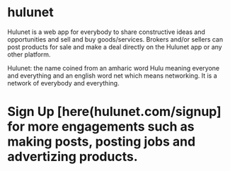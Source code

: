 # hulunet

Hulunet is a web app for everybody to share constructive ideas and opportunities and sell and buy goods/services. Brokers and/or sellers can post products for sale and make a deal directly on the  Hulunet app or any other platform.

Hulunet: the name coined from an amharic word Hulu meaning everyone and everything and an english word net which means networking. It is a network of everybody and everything.

# Sign Up [here(hulunet.com/signup] for more engagements such as making posts, posting jobs and advertizing products.

